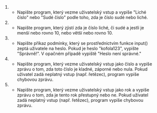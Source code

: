1. 
    * Napište program, který vezme uživatelský vstup a vypíše "Liché číslo" nebo "Sudé číslo" podle toho, zda je číslo sudé nebo liché.

2.
    * Napište program, který zjistí zda je číslo liché, či sudé a jestli je menší nebo rovno 10, nebo větší nebo rovno 10.
3.
    * Napište příkaz podmínky, který se prostřednictvím funkce input() zeptá uživatele na heslo. Pokud je heslo "kofola123", vypište "Správně!". V opačném případě vypiště "Heslo není správné."

4.
    * Napište program, který vezme uživatelský vstup jako číslo a vypíše zprávu o tom, zda toto číslo je kladné, záporné nebo nula. Pokud uživatel zadá neplatný vstup (např. řetězec), program vypíše chybovou zprávu.

5.
    * Napište program, který vezme uživatelský vstup jako rok a vypíše zprávu o tom, zda je tento rok přestupný nebo ne. Pokud uživatel zadá neplatný vstup (např. řetězec), program vypíše chybovou zprávu.
